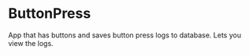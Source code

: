 # ButtonPress
App that has buttons and saves button press logs to database. Lets you view the logs.
